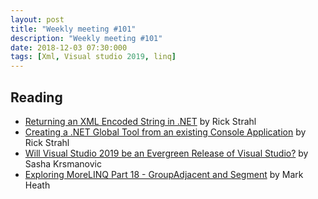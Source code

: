 ```yaml
---
layout: post
title: "Weekly meeting #101"
description: "Weekly meeting #101"
date: 2018-12-03 07:30:000
tags: [Xml, Visual studio 2019, linq]
--- 
```

 
## Reading

* [Returning an XML Encoded String in .NET](https://weblog.west-wind.com/posts/2018/Nov/30/Returning-an-XML-Encoded-String-in-NET) by Rick Strahl
* [Creating a .NET Global Tool from an existing Console Application](https://weblog.west-wind.com/posts/2018/Nov/05/Creating-a-NET-Global-Tool-from-an-existing-Console-Application) by Rick Strahl
* [Will Visual Studio 2019 be an Evergreen Release of Visual Studio?](https://www.telerik.com/blogs/will-visual-studio-2019-be-an-evergreen-release-of-visual-studio) by Sasha Krsmanovic
* [Exploring MoreLINQ Part 18 - GroupAdjacent and Segment](https://markheath.net/post/exploring-morelinq-18-groupadjacent) by Mark Heath